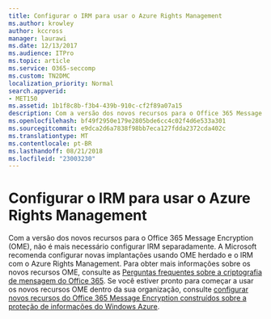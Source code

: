 ```yaml
---
title: Configurar o IRM para usar o Azure Rights Management
ms.author: krowley
author: kccross
manager: laurawi
ms.date: 12/13/2017
ms.audience: ITPro
ms.topic: article
ms.service: O365-seccomp
ms.custom: TN2DMC
localization_priority: Normal
search.appverid:
- MET150
ms.assetid: 1b1f8c8b-f3b4-439b-910c-cf2f89a07a15
description: Com a versão dos novos recursos para o Office 365 Message Encryption (OME), não é mais necessário configurar IRM separadamente. A Microsoft recomenda configurar novas implantações usando OME herdado e o IRM com o Azure Rights Management. Para obter mais informações sobre os novos recursos OME, consulte o FAQ de criptografia de mensagem do Office 365. Se você estiver pronto para começar a usar os novos recursos OME dentro da sua organização, consulte Set up novos recursos do Office 365 Message Encryption integrados na parte superior de proteção de informações do Windows Azure.
ms.openlocfilehash: bf49f2950e179e2805bde6cc4c02f4d6e533a301
ms.sourcegitcommit: e9dca2d6a7838f98bb7eca127fdda2372cda402c
ms.translationtype: MT
ms.contentlocale: pt-BR
ms.lasthandoff: 08/21/2018
ms.locfileid: "23003230"
---
```

# <a name="configure-irm-to-use-azure-rights-management"></a>Configurar o IRM para usar o Azure Rights Management

Com a versão dos novos recursos para o Office 365 Message Encryption (OME), não é mais necessário configurar IRM separadamente. A Microsoft recomenda configurar novas implantações usando OME herdado e o IRM com o Azure Rights Management. Para obter mais informações sobre os novos recursos OME, consulte as [Perguntas frequentes sobre a criptografia de mensagem do Office 365](https://support.office.com/article/0432dce9-d9b6-4e73-8a13-4a932eb0081e). Se você estiver pronto para começar a usar os novos recursos OME dentro da sua organização, consulte [configurar novos recursos do Office 365 Message Encryption construídos sobre a proteção de informações do Windows Azure](https://support.office.com/article/7ff0c040-b25c-4378-9904-b1b50210d00e).
  

